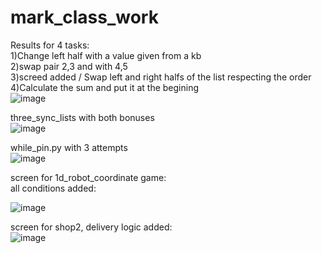 # mark_class_work

Results for 4 tasks: </br>
1)Change left half with a value given from a kb</br>
2)swap pair 2,3 and with 4,5</br>
3)screed added / Swap left and right halfs of the list respecting the order </br>
4)Calculate the sum and put it at the begining </br>
![image](https://user-images.githubusercontent.com/63554654/206694543-b2187b8a-f2c1-4f48-b16d-47d2fa714d8f.png)</br>


three_sync_lists with both bonuses</br>
![image](https://user-images.githubusercontent.com/63554654/205482441-86a34688-0b9d-4fe8-b59e-242f5956cdc8.png)</br>

while_pin.py with 3 attempts </br>
![image](https://user-images.githubusercontent.com/63554654/204074519-c42faae5-e84e-4824-891e-7682ae107c15.png) </br>


screen for 1d_robot_coordinate game: </br>
all conditions added: </br>

![image](https://user-images.githubusercontent.com/63554654/203629111-a1a91da0-daaf-4c77-82b0-70db4ef2eeb5.png)</br>

screen for shop2, delivery logic added: </br>
![image](https://user-images.githubusercontent.com/63554654/201108835-6760c174-fb7c-4f52-95ed-97fb92bbafb9.png)</br>
